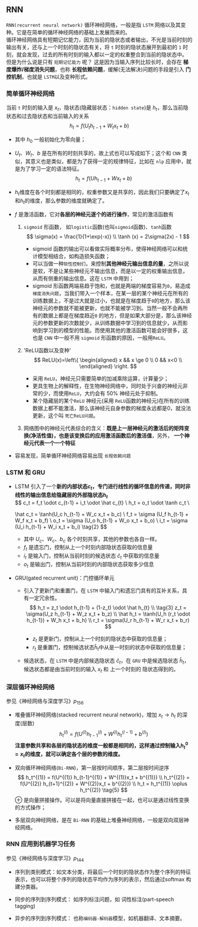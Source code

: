 ## RNN

`RNN(recurrent neural network)` 循环神经网络，一般是指 `LSTM` 网络以及其变种。它是在简单的循环神经网络的基础上发展而来的。  
循环神经网络具有短期记忆能力，因为当前的隐状态或者输出，不光是当前时刻的输出有关，还与上一个时刻的隐状态有关，将 `t` 时刻的隐状态展开到最初的 `1` 时刻，就会发现，过去的所有时刻的输入都以一定的权重整合到当前的隐状态中。  
但是为什么说是只有 `短期记忆能力` 呢？ 这是因为当输入序列比较长时，会存在 **梯度爆炸/梯度消失问题**，也称 **长程依赖问题**，缓解(无法解决)问题的手段是引入 **门控机制**，也就是 `LSTM`以及变种形式。  

### 简单循环神经网络

当前 `t` 时刻的输入是 $x_t$，隐状态(隐藏层状态：`hidden state`)是 $h_t$，那么当前隐状态和过去隐状态和当前输入的关系  
$$
h_t = f(U_t h_{t-1} + W_t x_{t} + b)   \tag{1}
$$
- 其中 $h_0$ 一般初始化为零向量；  
- $U_t、W_t、b$ 是在所有的时刻共享的，故上式也可以写成如下；这个和 `CNN` 类似，其意义也是类似，都是为了获得一定的规律特征，比如在 `nlp` 应用中，就是为了学习一定的语法特征。  
    $$
    h_t = f(U h_{t-1} + W x_{t} + b)   
    $$
    
- $h_t$维度在各个时刻都是相同的，权重参数又是共享的，因此我们只要确定了$x_t$和$h_t$的维度，那么参数的维度就确定了。  
- $f$ 是激活函数，它对**各层的神经元逐个的进行操作**，常见的激活函数有
    1. `sigmoid` 形函数， 如`logistic`函数(也叫`sigmoid`函数)、`tanh`函数
        $$
        \sigma(x) = \frac{1}{1+\exp(-x)} \\
        \tanh (x) = 2\sigma(2x) - 1
        $$
        - sigmoid 函数的输出可以看做实际概率分布，使得神经网络可以和统计模型相结合，如构造损失函数；  
        - 可以当做一种`软性控制们`，来控制**其他神经元输出信息的量**，之所以说是软，不是让某些神经元不输出信息，而是以一定的权重输出信息，从而有侧重的输出信息。这在 `LSTM` 中用到；
        - sigmoid 形函数两端易趋于饱和，也就是两端的梯度容易为`0`，易造成`梯度消失问题`，当我们带入一个样本，在某一层的某个神经元在所有的训练数据上，不是过大就是过小，也就是在梯度趋于`0`的地方，那么该神经元的参数就不能被更新，也就不能被学习到。当然一般不会再所有的数据上都是在梯度趋近`0` 的地方，但是如果大部分是，那么该神经元的参数更新的次数就少，从训练数据中学习到的信息就少，从而影响到学习到的模型的性能。而使用其他的激活函数可能会好很多，这也是 `CNN` 中一般不用 `sigmoid` 形函数的原因，一般用`ReLU`。
    
    2. 'ReLU函数以及变种'
        $$
        ReLU(x)=\left\{
        \begin{aligned}
        x && x \ge 0 \\
        0 && x<0 \\
        \end{aligned}
        \right.
        $$
        - 采用 `ReLU`，神经元只需要简单的加减乘除运算，计算量少；
        - 更具生物上的解释性，在生物神经网络中，同时处于兴奋的神经元非常的少，而使用`ReLU`，大约会有 $50\%$ 神经元处于抑制。  
        - 某个隐藏层的某个`ReLU` 神经元(采用 `ReLU`函数的神经元)在所有的训练数据上都不能激活，那么该神经元自身参数的梯度永远都是0，就没法更新，这个叫 `死亡ReLU问题`。
    3. 网络图中的神经元代表综合的含义：**既是上一层神经元的激活后的矩阵变换(净活性值)，也是该变换后的应用激活函数后的激活值**，另外， **一个神经元代表一个一个特征**

- 容易发现，简单循环神经网络容易出现 `长程依赖问题`

### LSTM 和 GRU

- LSTM 引入了一个**新的内部状态$c_t$，专门进行线性的循环信息的传递，同时非线性的输出信息给隐藏层的外部隐状态$h_t$**  
    $$
    c_t = f_t \odot c_{t-1} + i_t \odot \hat c_{t}  \\
    h_t = o_t \odot \tanh c_t \\
    
    \hat c_t = \tanh(U_c h_{t-1} + W_c x_t + b_c)     \\
    f_t = \sigma (U_f h_{t-1} + W_f x_t + b_f)    \\
    o_t = \sigma (U_o h_{t-1} + W_o x_t + b_o)    \\
    i_t = \sigma (U_i h_{t-1} + W_i x_t + b_i)      \tag{2}
    $$

    - 其中 $U_c、W_c、b_c$ 各个时刻共享，其他的参数也各自一样。
    - $f_t$ 是遗忘门，控制从上一个时刻内部隐状态获取的信息量
    - $i_t$ 是输入门，控制从当前时刻的候选状态 $\hat c_t$ 中获取的信息量
    - $o_t$ 是输出门，控制从当前时刻的内部隐状态获取多少信息

- GRU(gated recurrent unit)：门控循环单元

    - 引入了更新门和重置门，在 `LSTM` 中输入门和遗忘门具有的互补关系，具有一定冗余性。  
        $$
        h_t = z_t \odot h_{t-1} + (1-z_t) \odot \hat h_{t}  \\  \tag{3} 
        z_t = \sigma(U_z h_{t-1} + W_z x_t + b_z)   \\
        \hat h_t = \tanh(U_h (r_t \odot h_{t-1}) + W_h x_t + b_h)   \\
        r_t = \sigma(U_r h_{t-1} + W_r x_t + b_r)
        $$
        - $z_t$ 是更新门，控制从上一个时刻的隐状态中获取的信息量；
        - $r_t$ 是重置门，控制候选状态$\hat h_t$中从是一时刻的状态中获取的信息量；

    - 候选状态，在 `LSTM` 中是内部候选隐状态 $\hat c_t$，在 `GRU` 中是候选隐状态 $\hat h_t$，候选状态都是由当前时刻的输入 $x_t$ 和 上一个时刻的 隐状态得到的。 

### 深层循环神经网络 
参见《神经网络与深度学习》$p_{156}$
- 堆叠循环神经网络(stacked recurrent neural network)，增加 $x_t \rightarrow h_t$ 的深度(层数)
    $$
    h_t^{(l)} = f(U^{(l)} h_{t-1}^{(l)} + W^{(l)} h_t^{(l-1)} + b^{(l)})       \tag{4}
    $$
    **注意参数共享和各层的隐状态的维度一般都是相同的，这样通过控制输入$h_t^0 = x_t$的维度，就可以确定各个层的参数的维度。**

- 双向循环神经网络(`Bi-RNN`)，第一层按时间顺序，第二层按时间逆序  
    $$
    h_t^{(1)} = f(U^{(1)} h_{t-1}^{(1)} + W^{(1)}x_t + b^{(1)})   \\
    h_t^{(2)} = f(U^{(2)} h_{t+1}^{(2)} + W^{(2)}x_t + b^{(2)})   \\
    h_t = h_t^{(1)} \oplus h_t^{(2)}    \tag{5}
    $$
    $\oplus$ 是向量拼接操作。可以是将向量直接拼接在一起，也可以是通过线性变换的方式操作；
    
- 多层双向神经网络，是在 `Bi-RNN` 的基础上堆叠神经网络，一般是双向双层神经网络。

### RNN 应用到机器学习任务
参见《神经网络与深度学习》$p_{144}$  
- 序列到类别模式：如文本分类，将最后一个时刻的隐状态作为整个序列的特征表示，也可以将整个序列的隐状态平均作为序列的表示，然后通过softmax 构建分类器。  
- 同步的序列到序列模式： 如序列标注问题，如 词性标注(part-speech tagging)

- 异步的序列到序列模式： 也称`编码器-解码器`模型，如机器翻译、文本摘要。

  

